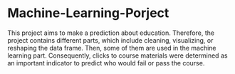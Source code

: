 # Machine-Learning-Porject
This project aims to make a prediction about education. Therefore, the project contains different parts, which include cleaning, visualizing, or reshaping the data frame. Then, some of them are used in the machine learning part. Consequently, clicks to course materials were determined as an important indicator to predict who would fail or pass the course.
